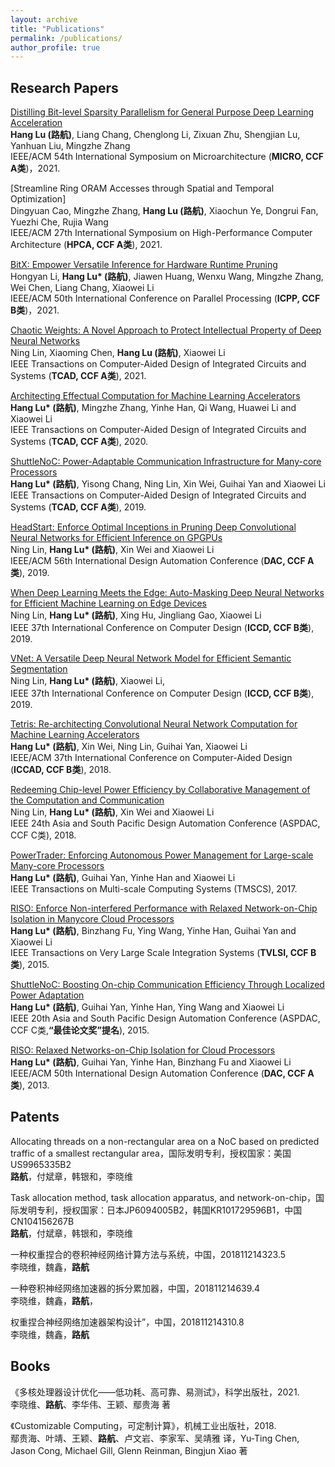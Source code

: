 ```yaml
---
layout: archive
title: "Publications"
permalink: /publications/
author_profile: true
---
```


## Research Papers

[Distilling Bit-level Sparsity Parallelism for General Purpose Deep Learning Acceleration](/files/QuCloud_HPCA_2021_ready.pdf)<br>
**Hang Lu (路航)**, Liang Chang, Chenglong Li, Zixuan Zhu, Shengjian Lu, Yanhuan Liu, Mingzhe Zhang<br>
IEEE/ACM 54th International Symposium on Microarchitecture (**MICRO, CCF A类**)，2021.

[Streamline Ring ORAM Accesses through Spatial and Temporal Optimization]<br>
Dingyuan Cao, Mingzhe Zhang, **Hang Lu (路航)**, Xiaochun Ye, Dongrui Fan, Yuezhi Che, Rujia Wang<br>
IEEE/ACM 27th International Symposium on High-Performance Computer Architecture (**HPCA, CCF A类**), 2021.

[BitX: Empower Versatile Inference for Hardware Runtime Pruning](/files/QuCloud_HPCA_2021_ready.pdf)<br>
Hongyan Li, **Hang Lu\* (路航)**, Jiawen Huang, Wenxu Wang, Mingzhe Zhang, Wei Chen, Liang Chang, Xiaowei Li<br>
IEEE/ACM 50th International Conference on Parallel Processing (**ICPP, CCF B类**)，2021.

[Chaotic Weights: A Novel Approach to Protect Intellectual Property of Deep Neural Networks](/files/QuCloud_HPCA_2021_ready.pdf)<br>
Ning Lin, Xiaoming Chen, **Hang Lu (路航)**, Xiaowei Li<br>
IEEE Transactions on Computer-Aided Design of Integrated Circuits and Systems (**TCAD, CCF A类**), 2021.

[Architecting Effectual Computation for Machine Learning Accelerators](/files/QuCloud_HPCA_2021_ready.pdf)<br>
**Hang Lu\* (路航)**, Mingzhe Zhang, Yinhe Han, Qi Wang, Huawei Li and Xiaowei Li<br>
 IEEE Transactions on Computer-Aided Design of Integrated Circuits and Systems (**TCAD, CCF A类**), 2020.

[ShuttleNoC: Power-Adaptable Communication Infrastructure for Many-core Processors](/files/QuCloud_HPCA_2021_ready.pdf)<br>
**Hang Lu\* (路航)**, Yisong Chang, Ning Lin, Xin Wei, Guihai Yan and Xiaowei Li<br>
IEEE Transactions on Computer-Aided Design of Integrated Circuits and Systems (**TCAD, CCF A类**), 2019.

[HeadStart: Enforce Optimal Inceptions in Pruning Deep Convolutional Neural Networks for Efficient Inference on GPGPUs](/files/QuCloud_HPCA_2021_ready.pdf)<br>
Ning Lin, **Hang Lu\* (路航)**, Xin Wei and Xiaowei Li<br>
IEEE/ACM 56th International Design Automation Conference (**DAC, CCF A类**), 2019.

[When Deep Learning Meets the Edge: Auto-Masking Deep Neural Networks for Efficient Machine Learning on Edge Devices](/files/QuCloud_HPCA_2021_ready.pdf)<br>
Ning Lin, **Hang Lu\* (路航)**, Xing Hu, Jingliang Gao, Xiaowei Li<br>
IEEE 37th International Conference on Computer Design (**ICCD, CCF B类**), 2019.

[VNet: A Versatile Deep Neural Network Model for Efficient Semantic Segmentation](/files/QuCloud_HPCA_2021_ready.pdf)<br>
Ning Lin, **Hang Lu\* (路航)**, Xiaowei Li,<br>
IEEE 37th International Conference on Computer Design (**ICCD, CCF B类**), 2019.

[Tetris: Re-architecting Convolutional Neural Network Computation for Machine Learning Accelerators](/files/QuCloud_HPCA_2021_ready.pdf)<br>
**Hang Lu\* (路航)**, Xin Wei, Ning Lin, Guihai Yan, Xiaowei Li<br>
IEEE/ACM 37th International Conference on Computer-Aided Design (**ICCAD, CCF B类**), 2018.

[Redeeming Chip-level Power Efficiency by Collaborative Management of the Computation and Communication](/files/QuCloud_HPCA_2021_ready.pdf)<br>
Ning Lin, **Hang Lu\* (路航)**, Xin Wei and Xiaowei Li<br>
IEEE 24th Asia and South Pacific Design Automation Conference (ASPDAC, CCF C类), 2018.

[PowerTrader: Enforcing Autonomous Power Management for Large-scale Many-core Processors](/files/QuCloud_HPCA_2021_ready.pdf)<br>
**Hang Lu\* (路航)**, Guihai Yan, Yinhe Han and Xiaowei Li<br>
IEEE Transactions on Multi-scale Computing Systems (TMSCS), 2017.

[RISO: Enforce Non-interfered Performance with Relaxed Network-on-Chip Isolation in Manycore Cloud Processors](/files/QuCloud_HPCA_2021_ready.pdf)<br>
**Hang Lu\* (路航)**, Binzhang Fu, Ying Wang, Yinhe Han, Guihai Yan and Xiaowei Li<br>
IEEE Transactions on Very Large Scale Integration Systems (**TVLSI, CCF B类**), 2015.

[ShuttleNoC: Boosting On-chip Communication Efficiency Through Localized Power Adaptation](/files/QuCloud_HPCA_2021_ready.pdf)<br>
**Hang Lu\* (路航)**, Guihai Yan, Yinhe Han, Ying Wang and Xiaowei Li<br>
IEEE 20th Asia and South Pacific Design Automation Conference (ASPDAC, CCF C类,**“最佳论文奖”提名**), 2015.

[RISO: Relaxed Networks-on-Chip Isolation for Cloud Processors](/files/QuCloud_HPCA_2021_ready.pdf)<br>
**Hang Lu\* (路航)**, Guihai Yan, Yinhe Han, Binzhang Fu and Xiaowei Li<br>
IEEE/ACM 50th International Design Automation Conference (**DAC, CCF A类**), 2013.

## Patents

Allocating threads on a non-rectangular area on a NoC based on predicted traffic of a smallest rectangular area，国际发明专利，授权国家：美国US9965335B2<br>
**路航**，付斌章，韩银和，李晓维

Task allocation method, task allocation apparatus, and network-on-chip，国际发明专利，授权国家：日本JP6094005B2，韩国KR101729596B1，中国CN104156267B<br>
**路航**，付斌章，韩银和，李晓维

一种权重捏合的卷积神经网络计算方法与系统，中国，201811214323.5<br>
李晓维，魏鑫，**路航**

一种卷积神经网络加速器的拆分累加器，中国，201811214639.4<br>
李晓维，魏鑫，**路航**，

权重捏合神经网络加速器架构设计”，中国，201811214310.8<br>
李晓维，魏鑫，**路航**

## Books

《多核处理器设计优化——低功耗、高可靠、易测试》，科学出版社，2021.<br>
李晓维、**路航**、李华伟、王颖、鄢贵海 著

《Customizable Computing，可定制计算》，机械工业出版社，2018.<br>
鄢贵海、叶靖、王颖、**路航**、卢文岩、李家军、吴靖雅 译，Yu-Ting Chen, Jason Cong, Michael Gill, Glenn Reinman, Bingjun Xiao 著